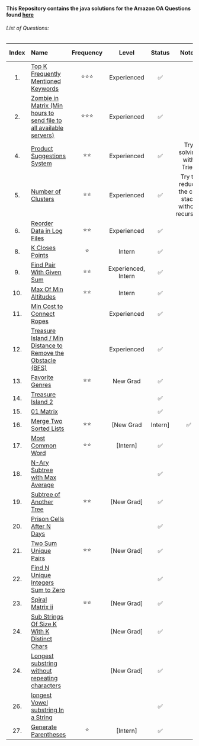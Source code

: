 #### This Repository contains the java solutions for the Amazon OA Questions found [here](https://leetcode.com/discuss/interview-question/344650/Amazon-Online-Assessment-Questions/?fbclid=IwAR2nBmLdVU8o1OwGKtHhjPCw3sMa5iMziZLUpjcD_0_jZARVRAVgKFlu4Hw)

###### List of Questions:

| Index| Name   |      Frequency      |  Level | Status | Notes | leet link |
|:-------------:|:----------|:-------------:|:------:|:------:|:------:|:------:|
|1.| [Top K Frequently Mentioned Keywords](1.KFrequentlyMentionedWords) |  ⭐⭐⭐ | Experienced |✅ ||[link](https://leetcode.com/discuss/interview-question/542597/)|
|2.| [Zombie in Matrix (Min hours to send file to all available servers)](2.ZombieInMatrix) |  ⭐⭐⭐ | Experienced |✅ | |[link](https://leetcode.com/discuss/interview-question/411357/)|
|4.| [Product Suggestions System](4.SearchSuggestionsSystem) |  ⭐⭐ | Experienced |✅ |  Try solving with Tries |[link](https://leetcode.com/problems/search-suggestions-system/)|
|5.| [Number of Clusters](5.NumberOfClusters) |  ⭐⭐ | Experienced |✅ |  Try to reduce the call stack without recursion |[link](https://leetcode.com/problems/number-of-islands/)|
|6.| [Reorder Data in Log Files](6.ReorderDataInLogFiles) |  ⭐⭐ | Experienced |✅ |  |[link](https://leetcode.com/problems/reorder-data-in-log-files/)|
|8.| [K Closes Points](8.KClosestPoints) |  ⭐ | Intern |✅ |  |[link](https://leetcode.com/problems/k-closest-points-to-origin/)|
|9.| [Find Pair With Given Sum ](9.FindPairWithGivenSum ) |  ⭐⭐ | Experienced, Intern |✅ |  |[link](https://leetcode.com/discuss/interview-question/356960)|
|10.| [Max Of Min Altitudes](10.MaxOfMinAltitudes) |  ⭐⭐ | Intern |✅ |  |[link](https://leetcode.com/discuss/interview-question/383669/)|
|11.| [Min Cost to Connect Ropes](11.MinCostToConnectRopes) |  | Experienced |✅ |  |[link](https://leetcode.com/discuss/interview-question/344677)|
|12.| [Treasure Island / Min Distance to Remove the Obstacle (BFS)](12.TreasureIsland) |  | Experienced |✅ |  |[link](https://leetcode.com/discuss/interview-question/347457)|
|13.| [Favorite Genres](13.FavoriteGenres) |  ⭐⭐ | New Grad |✅ |  |[link](https://leetcode.com/discuss/interview-question/373006)|
|14.| [Treasure Island 2](14.TreasureIsland2) |  |  |✅ |  |[link](https://leetcode.com/discuss/interview-question/356150)|
|15.| [01 Matrix](15.01Matrix) |  |  |✅ |  |[link](https://leetcode.com/problems/01-matrix/)|
|16.| [Merge Two Sorted Lists](16.MergeTwoSortedLists) | ⭐⭐ | [New Grad | Intern] |✅ |  |[link](https://leetcode.com/problems/merge-two-sorted-lists/)|
|17.| [Most Common Word](17.MostCommonWord) | ⭐⭐ |  [Intern]|✅ |  |[link](https://leetcode.com/problems/most-common-word/)|
|18.| [N-Ary Subtree with Max Average](18.SubtreeWithMaxAverage) |  |  |✅ |  |[link](https://leetcode.com/discuss/interview-question/349617)|
|19.| [Subtree of Another Tree](19.SubtreeOfAnotherTree) | ⭐⭐ |[New Grad] |✅ |  |[link](https://leetcode.com/problems/subtree-of-another-tree/)|
|20.| [Prison Cells After N Days](20.PrisonCellsAfterNDays) |  | |✅ |  |[link](https://leetcode.com/problems/prison-cells-after-n-days/)|
|21.| [Two Sum Unique Pairs](21.twoSumUniquePairs) | ⭐⭐ |[New Grad] |✅ |  |[link](https://leetcode.com/discuss/interview-question/372434)|
|22.| [Find N Unique Integers Sum to Zero](22.FindNUniqueIntegersSumToZero) |  | |✅ |  |[link](https://leetcode.com/problems/find-n-unique-integers-sum-up-to-zero/)|
|23.| [Spiral Matrix ii](23.SpiralMatrix2) | ⭐⭐ | [New Grad]|✅ |  |[link](https://leetcode.com/problems/spiral-matrix-ii/)|
|24.| [Sub Strings Of Size K With K Distinct Chars](24.SubStringsOfSizeKWithKDistinctChars) |  | [New Grad]|✅ |  |[link](https://leetcode.com/discuss/interview-question/370112)|
|24.| [Longest substring without repeating characters](25.LongestSubstringWithoutRepeatingCharacters) |  | [New Grad]|✅ |  |[link](https://leetcode.com/discuss/interview-question/370112)|
|26.| [longest Vowel substring In a String](26.LongestVowelInaString) |  | |✅ |  |[link](https://leetcode.com/discuss/interview-question/233724)|
|27.| [Generate Parentheses](27.generateParanthesis) | ⭐ | [Intern]|✅ |  |[link](https://leetcode.com/problems/generate-parentheses/)|
